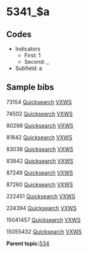 # 5341\_$a

## Codes

-   Indicators
    -   First: 1
    -   Second: \_
-   Subfield: a

## Sample bibs

73154 [Quicksearch](https://search.library.yale.edu/catalog/73154) [VXWS](http://prodorbis.library.yale.edu:7014/vxws/GetHoldingsService?bibId=73154)

74502 [Quicksearch](https://search.library.yale.edu/catalog/74502) [VXWS](http://prodorbis.library.yale.edu:7014/vxws/GetHoldingsService?bibId=74502)

80298 [Quicksearch](https://search.library.yale.edu/catalog/80298) [VXWS](http://prodorbis.library.yale.edu:7014/vxws/GetHoldingsService?bibId=80298)

81842 [Quicksearch](https://search.library.yale.edu/catalog/81842) [VXWS](http://prodorbis.library.yale.edu:7014/vxws/GetHoldingsService?bibId=81842)

83038 [Quicksearch](https://search.library.yale.edu/catalog/83038) [VXWS](http://prodorbis.library.yale.edu:7014/vxws/GetHoldingsService?bibId=83038)

83842 [Quicksearch](https://search.library.yale.edu/catalog/83842) [VXWS](http://prodorbis.library.yale.edu:7014/vxws/GetHoldingsService?bibId=83842)

87249 [Quicksearch](https://search.library.yale.edu/catalog/87249) [VXWS](http://prodorbis.library.yale.edu:7014/vxws/GetHoldingsService?bibId=87249)

87260 [Quicksearch](https://search.library.yale.edu/catalog/87260) [VXWS](http://prodorbis.library.yale.edu:7014/vxws/GetHoldingsService?bibId=87260)

222451 [Quicksearch](https://search.library.yale.edu/catalog/222451) [VXWS](http://prodorbis.library.yale.edu:7014/vxws/GetHoldingsService?bibId=222451)

224394 [Quicksearch](https://search.library.yale.edu/catalog/224394) [VXWS](http://prodorbis.library.yale.edu:7014/vxws/GetHoldingsService?bibId=224394)

15041457 [Quicksearch](https://search.library.yale.edu/catalog/15041457) [VXWS](http://prodorbis.library.yale.edu:7014/vxws/GetHoldingsService?bibId=15041457)

15055432 [Quicksearch](https://search.library.yale.edu/catalog/15055432) [VXWS](http://prodorbis.library.yale.edu:7014/vxws/GetHoldingsService?bibId=15055432)

**Parent topic:**[534](../../tags/534/534.md)

